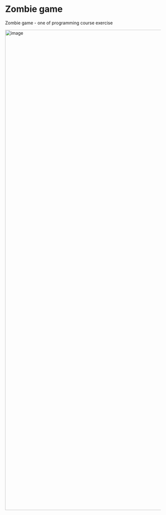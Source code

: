 # Zombie game

Zombie game - one of programming course exercise

<img width="1552" alt="image" src="https://user-images.githubusercontent.com/21008961/211868816-fec3d71a-bcb9-4f2f-9e15-3f8bddca8780.png">
